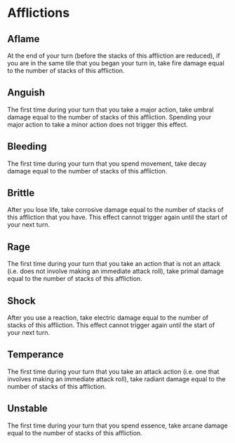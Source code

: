 # Afflictions

## Aflame

At the end of your turn (before the stacks of this affliction are reduced), if you are in the same tile that you began your turn in, take fire damage equal to the number of stacks of this affliction.

## Anguish

The first time during your turn that you take a major action, take umbral damage equal to the number of stacks of this affliction. Spending your major action to take a minor action does not trigger this effect.

## Bleeding

The first time during your turn that you spend movement, take decay damage equal to the number of stacks of this affliction.

## Brittle

After you lose life, take corrosive damage equal to the number of stacks of this affliction that you have. This effect cannot trigger again until the start of your next turn.

## Rage

The first time during your turn that you take an action that is not an attack (i.e. does not involve making an immediate attack roll), take primal damage equal to the number of stacks of this affliction.

## Shock

After you use a reaction, take electric damage equal to the number of stacks of this affliction. This effect cannot trigger again until the start of your next turn.

## Temperance

The first time during your turn that you take an attack action (i.e. one that involves making an immediate attack roll), take radiant damage equal to the number of stacks of this affliction.

## Unstable

The first time during your turn that you spend essence, take arcane damage equal to the number of stacks of this affliction.
